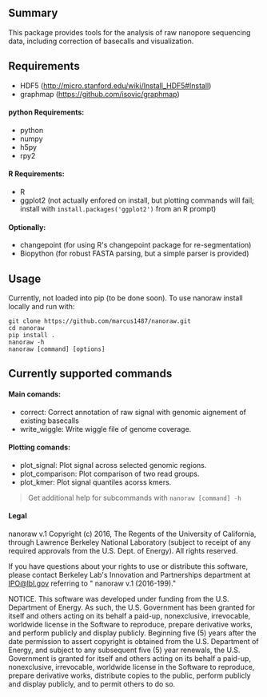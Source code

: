 ## Summary
This package provides tools for the analysis of raw nanopore sequencing data, including correction of basecalls and visualization.

## Requirements

- HDF5 (<http://micro.stanford.edu/wiki/Install_HDF5#Install>)
- graphmap (<https://github.com/isovic/graphmap>)

#### python Requirements:
- python
- numpy
- h5py
- rpy2

#### R Requirements:
- R
- ggplot2 (not actually enfored on install, but plotting commands will fail; install with `install.packages('ggplot2')` from an R prompt)

#### Optionally:
- changepoint (for using R's changepoint package for re-segmentation)
- Biopython (for robust FASTA parsing, but a simple parser is provided)

## Usage
Currently, not loaded into pip (to be done soon). To use nanoraw install locally and run with:
```
git clone https://github.com/marcus1487/nanoraw.git
cd nanoraw
pip install .
nanoraw -h
nanoraw [command] [options]
```

## Currently supported commands
#### Main comands:
- correct: Correct annotation of raw signal with genomic aignement of existing basecalls
- write_wiggle: Write wiggle file of genome coverage.

#### Plotting comands:
- plot_signal: Plot signal across selected genomic regions.
- plot_comparison: Plot comparison of two read groups.
- plot_kmer: Plot signal quantiles acorss kmers.

> Get additional help for subcommands with `nanoraw [command] -h`

#### Legal
nanoraw v.1 Copyright (c) 2016, The Regents of the University of California, through Lawrence Berkeley National Laboratory (subject to receipt of any required approvals from the U.S. Dept. of Energy).  All rights reserved.

If you have questions about your rights to use or distribute this software, please contact Berkeley Lab's Innovation and Partnerships department at IPO@lbl.gov referring to " nanoraw v.1 (2016-199)."

NOTICE.  This software was developed under funding from the U.S. Department of Energy.  As such, the U.S. Government has been granted for itself and others acting on its behalf a paid-up, nonexclusive, irrevocable, worldwide license in the Software to reproduce, prepare derivative works, and perform publicly and display publicly.  Beginning five (5) years after the date permission to assert copyright is obtained from the U.S. Department of Energy, and subject to any subsequent five (5) year renewals, the U.S. Government is granted for itself and others acting on its behalf a paid-up, nonexclusive, irrevocable, worldwide license in the Software to reproduce, prepare derivative works, distribute copies to the public, perform publicly and display publicly, and to permit others to do so.
